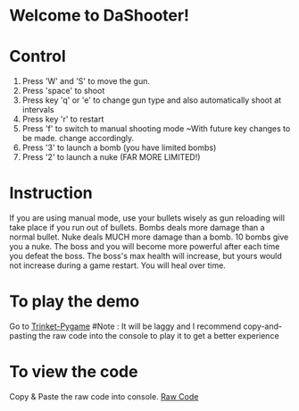 # Welcome to DaShooter!
# Control
1. Press 'W' and 'S' to move the gun.
2. Press 'space' to shoot
3. Press key 'q' or 'e' to change gun type and also automatically shoot at intervals
4. Press key 'r' to restart
5. Press 'f' to switch to manual shooting mode ~With future key changes to be made. change accordingly.
6. Press '3' to launch a bomb (you have limited bombs)
7. Press '2' to launch a nuke (FAR MORE LIMITED!)

# Instruction
If you are using manual mode, use your bullets wisely as gun reloading will take place if you run out of bullets.
Bombs deals more damage than a normal bullet.
Nuke deals MUCH more damage than a bomb.
10 bombs give you a nuke.
The boss and you will become more powerful after each time you defeat the boss.
The boss's max health will increase, but yours would not increase during a game restart.
You will heal over time.

# To play the demo
Go to [Trinket-Pygame](https://Trinket.io/pygame) #Note : It will be laggy and I recommend copy-and-pasting the raw code into the console to play it to get a better experience
# To view the code
Copy & Paste the raw code into console.  [Raw Code](https://raw.githubusercontent.com/nathan-coder-learn/DaShooter/main/Nathan.py)
